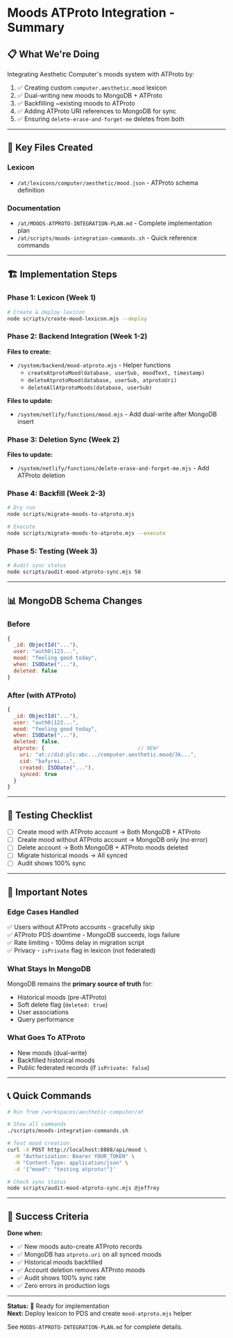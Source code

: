 # Moods ATProto Integration - Summary

## 📋 What We're Doing

Integrating Aesthetic Computer's moods system with ATProto by:
1. ✅ Creating custom `computer.aesthetic.mood` lexicon
2. ✅ Dual-writing new moods to MongoDB + ATProto  
3. ✅ Backfilling ~existing moods to ATProto
4. ✅ Adding ATProto URI references to MongoDB for sync
5. ✅ Ensuring `delete-erase-and-forget-me` deletes from both

---

## 🎯 Key Files Created

### Lexicon
- `/at/lexicons/computer/aesthetic/mood.json` - ATProto schema definition

### Documentation  
- `/at/MOODS-ATPROTO-INTEGRATION-PLAN.md` - Complete implementation plan
- `/at/scripts/moods-integration-commands.sh` - Quick reference commands

---

## 🏗️ Implementation Steps

### Phase 1: Lexicon (Week 1)
```bash
# Create & deploy lexicon
node scripts/create-mood-lexicon.mjs --deploy
```

### Phase 2: Backend Integration (Week 1-2)
**Files to create:**
- `/system/backend/mood-atproto.mjs` - Helper functions
  - `createAtprotoMood(database, userSub, moodText, timestamp)`
  - `deleteAtprotoMood(database, userSub, atprotoUri)`
  - `deleteAllAtprotoMoods(database, userSub)`

**Files to update:**
- `/system/netlify/functions/mood.mjs` - Add dual-write after MongoDB insert

### Phase 3: Deletion Sync (Week 2)  
**Files to update:**
- `/system/netlify/functions/delete-erase-and-forget-me.mjs` - Add ATProto deletion

### Phase 4: Backfill (Week 2-3)
```bash
# Dry run
node scripts/migrate-moods-to-atproto.mjs

# Execute
node scripts/migrate-moods-to-atproto.mjs --execute
```

### Phase 5: Testing (Week 3)
```bash
# Audit sync status
node scripts/audit-mood-atproto-sync.mjs 50
```

---

## 📊 MongoDB Schema Changes

### Before
```javascript
{
  _id: ObjectId("..."),
  user: "auth0|123...",
  mood: "feeling good today",
  when: ISODate("..."),
  deleted: false
}
```

### After (with ATProto)
```javascript
{
  _id: ObjectId("..."),
  user: "auth0|123...",
  mood: "feeling good today",
  when: ISODate("..."),
  deleted: false,
  atproto: {                              // NEW!
    uri: "at://did:plc:abc.../computer.aesthetic.mood/3k...",
    cid: "bafyrei...",
    created: ISODate("..."),
    synced: true
  }
}
```

---

## 🧪 Testing Checklist

- [ ] Create mood with ATProto account → Both MongoDB + ATProto
- [ ] Create mood without ATProto account → MongoDB only (no error)
- [ ] Delete account → Both MongoDB + ATProto moods deleted
- [ ] Migrate historical moods → All synced
- [ ] Audit shows 100% sync

---

## 🚨 Important Notes

### Edge Cases Handled
✅ Users without ATProto accounts - gracefully skip  
✅ ATProto PDS downtime - MongoDB succeeds, logs failure  
✅ Rate limiting - 100ms delay in migration script  
✅ Privacy - `isPrivate` flag in lexicon (not federated)

### What Stays In MongoDB
MongoDB remains the **primary source of truth** for:
- Historical moods (pre-ATProto)
- Soft delete flag (`deleted: true`)
- User associations
- Query performance

### What Goes To ATProto
- New moods (dual-write)
- Backfilled historical moods
- Public federated records (if `isPrivate: false`)

---

## 📞 Quick Commands

```bash
# Run from /workspaces/aesthetic-computer/at

# Show all commands
./scripts/moods-integration-commands.sh

# Test mood creation
curl -X POST http://localhost:8888/api/mood \
  -H "Authorization: Bearer YOUR_TOKEN" \
  -H "Content-Type: application/json" \
  -d '{"mood": "testing atproto!"}'

# Check sync status
node scripts/audit-mood-atproto-sync.mjs @jeffrey
```

---

## 🎉 Success Criteria

**Done when:**
- ✅ New moods auto-create ATProto records
- ✅ MongoDB has `atproto.uri` on all synced moods
- ✅ Historical moods backfilled
- ✅ Account deletion removes ATProto moods
- ✅ Audit shows 100% sync rate
- ✅ Zero errors in production logs

---

**Status:** 📝 Ready for implementation  
**Next:** Deploy lexicon to PDS and create `mood-atproto.mjs` helper

See `MOODS-ATPROTO-INTEGRATION-PLAN.md` for complete details.
